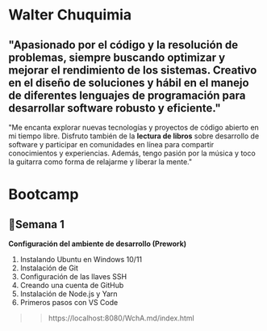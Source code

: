 # Walter Chuquimia

## "Apasionado por el código y la resolución de problemas, siempre buscando optimizar y mejorar el rendimiento de los sistemas. Creativo en el diseño de soluciones y hábil en el manejo de diferentes lenguajes de programación para desarrollar software robusto y eficiente."

"Me encanta explorar nuevas tecnologías y proyectos de código abierto en mi tiempo libre. Disfruto también de la **lectura de libros** sobre desarrollo de software y participar en comunidades en línea para compartir conocimientos y experiencias. Además, tengo pasión por la música y toco la guitarra como forma de relajarme y liberar la mente."

# Bootcamp 
## 🤫Semana 1
**Configuración del ambiente de desarrollo (Prework)**
1. Instalando Ubuntu en Windows 10/11
2. Instalación de Git
3. Configuración de las llaves SSH
4. Creando una cuenta de GitHub
5. Instalación de Node.js y Yarn
6. Primeros pasos con VS Code

>> https://localhost:8080/WchA.md/index.html